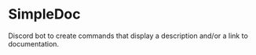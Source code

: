 # SimpleDoc
Discord bot to create commands that display a description and/or a link to documentation.
